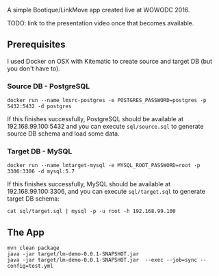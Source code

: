 A simple Bootique/LinkMove app created live at WOWODC 2016.

TODO: link to the presentation video once that becomes available.

## Prerequisites 

I used Docker on OSX with Kitematic to create source and target DB (but you don't have to).

### Source DB - PostgreSQL

```
docker run --name lmsrc-postgres -e POSTGRES_PASSWORD=postgres -p 5432:5432 -d postgres
```

If this finishes successfully, PostgreSQL should be available at 192.168.99.100:5432 and you can execute 
```sql/source.sql``` to generate source DB schema and load some data.

### Target DB - MySQL

```
docker run --name lmtarget-mysql -e MYSQL_ROOT_PASSWORD=root -p 3306:3306 -d mysql:5.7
```

If this finishes successfully, MySQL should be available at 192.168.99.100:3306, and you can execute 
```sql/target.sql``` to generate target DB schema:

```
cat sql/target.sql | mysql -p -u root -h 192.168.99.100
```

## The App

``` 
mvn clean package
java -jar target/lm-demo-0.0.1-SNAPSHOT.jar 
java -jar target/lm-demo-0.0.1-SNAPSHOT.jar  --exec --job=sync --config=test.yml
```


